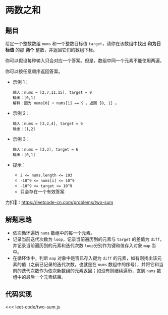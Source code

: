 # 两数之和

## 题目

给定一个整数数组 `nums` 和一个整数目标值 `target`，请你在该数组中找出 **和为目标值** 的那 **两个** 整数，并返回它们的数组下标。

你可以假设每种输入只会对应一个答案。但是，数组中同一个元素不能使用两遍。

你可以按任意顺序返回答案。

* 示例 1：
  
  ``` 
  输入：nums = [2,7,11,15], target = 9
  输出：[0,1]
  解释：因为 nums[0] + nums[1] == 9 ，返回 [0, 1] 。
  ```

* 示例 2：
  
  ``` 
  输入：nums = [3,2,4], target = 6
  输出：[1,2]
  ```

* 示例 3：
  
  ``` 
  输入：nums = [3,3], target = 6
  输出：[0,1]
  ```

* 提示：
  * `2 <= nums.length <= 103`
  * `-10^9 <= nums[i] <= 10^9`
  * `-10^9 <= target <= 10^9`
  * 只会存在一个有效答案

力扣🔗：<https://leetcode-cn.com/problems/two-sum>

## 解题思路

* 依次循环遍历 `nums` 数组中的每一个元素。
* 记录当前迭代次数为 `loop`，记录当前遍历到的元素与 `target` 的差值为 `diff`，并记录当前遍历到的元素和迭代次数 `loop`分别作为键和值存入对象 `map` 当中。
* 在循环体中，判断 `map` 对象中是否已存入键为 `diff` 的元素，如有则找出该元素的值（之前已记录的迭代次数，也就是在 `nums` 数组中的序号），并将它和当前的迭代次数作为依次新数组的元素返回；如没有则继续遍历，直到 `nums` 数组中的最后一个元素结束。

## 代码实现

<<< leet-code/two-sum.js
